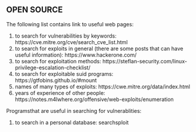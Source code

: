 ## OPEN SOURCE 

The following list contains link to useful web pages:

<ol>
    <li>to search for vulnerabilities by keywords: https://cve.mitre.org/cve/search_cve_list.html</li>
    <li>to search for exploits in general (there are some posts that can have useful information): https://www.hackerone.com/</li>
    <li>to search for exploitation methods: https://steflan-security.com/linux-privilege-escalation-checklist/</li>
    <li>to search for exploitable suid programs: https://gtfobins.github.io/#mount</li>
    <li>names of many types of exploits: https://cwe.mitre.org/data/index.html</li>
    <li>years of experience of other people: https://notes.m4lwhere.org/offensive/web-exploits/enumeration
    </li>
</ol>

Programsthat are useful in searching for vulnerablities:

<ol>
    <li>to search in a personal database: searchsploit</li>
</ol>